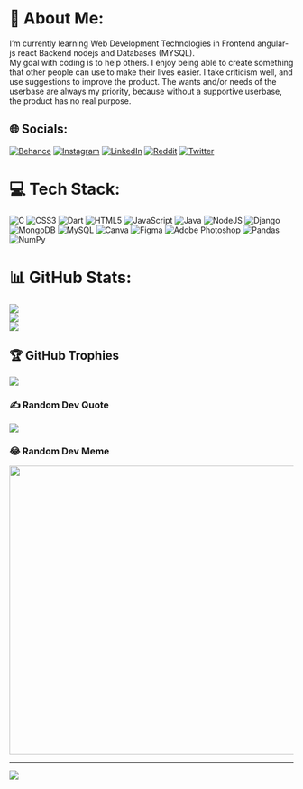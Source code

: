 # 💫 About Me:
 I’m currently learning Web Development Technologies in Frontend angular-js react Backend nodejs and Databases (MYSQL).<br>My goal with coding is to help others. I enjoy being able to create something that other people can use to make their lives easier. I take criticism well, and use suggestions to improve the product. The wants and/or needs of the userbase are always my priority, because without a supportive userbase, the product has no real purpose.


## 🌐 Socials:
[![Behance](https://img.shields.io/badge/Behance-1769ff?logo=behance&logoColor=white)](https://www.behance.net/pratyushpani) [![Instagram](https://img.shields.io/badge/Instagram-%23E4405F.svg?logo=Instagram&logoColor=white)](https://www.instagram.com/pratyushh_18/) [![LinkedIn](https://img.shields.io/badge/LinkedIn-%230077B5.svg?logo=linkedin&logoColor=white)](https://www.linkedin.com/in/pratyush-pani-4b389a186/) [![Reddit](https://img.shields.io/badge/Reddit-%23FF4500.svg?logo=Reddit&logoColor=white)](https://reddit.com/user/Rllaka) [![Twitter](https://img.shields.io/badge/Twitter-%231DA1F2.svg?logo=Twitter&logoColor=white)](https://twitter.com/PratyushPani1) 

# 💻 Tech Stack:
![C](https://img.shields.io/badge/c-%2300599C.svg?style=for-the-badge&logo=c&logoColor=white) ![CSS3](https://img.shields.io/badge/css3-%231572B6.svg?style=for-the-badge&logo=css3&logoColor=white) ![Dart](https://img.shields.io/badge/dart-%230175C2.svg?style=for-the-badge&logo=dart&logoColor=white) ![HTML5](https://img.shields.io/badge/html5-%23E34F26.svg?style=for-the-badge&logo=html5&logoColor=white) ![JavaScript](https://img.shields.io/badge/javascript-%23323330.svg?style=for-the-badge&logo=javascript&logoColor=%23F7DF1E) ![Java](https://img.shields.io/badge/java-%23ED8B00.svg?style=for-the-badge&logo=java&logoColor=white) ![NodeJS](https://img.shields.io/badge/node.js-6DA55F?style=for-the-badge&logo=node.js&logoColor=white) ![Django](https://img.shields.io/badge/django-%23092E20.svg?style=for-the-badge&logo=django&logoColor=white) ![MongoDB](https://img.shields.io/badge/MongoDB-%234ea94b.svg?style=for-the-badge&logo=mongodb&logoColor=white) ![MySQL](https://img.shields.io/badge/mysql-%2300f.svg?style=for-the-badge&logo=mysql&logoColor=white) ![Canva](https://img.shields.io/badge/Canva-%2300C4CC.svg?style=for-the-badge&logo=Canva&logoColor=white) 	![Figma](https://img.shields.io/badge/figma-%23F24E1E.svg?style=for-the-badge&logo=figma&logoColor=white) ![Adobe Photoshop](https://img.shields.io/badge/adobephotoshop-%2331A8FF.svg?style=for-the-badge&logo=adobephotoshop&logoColor=white) ![Pandas](https://img.shields.io/badge/pandas-%23150458.svg?style=for-the-badge&logo=pandas&logoColor=white) ![NumPy](https://img.shields.io/badge/numpy-%23013243.svg?style=for-the-badge&logo=numpy&logoColor=white)
# 📊 GitHub Stats:
![](https://github-readme-stats.vercel.app/api?username=Rllaka&theme=dark&hide_border=false&include_all_commits=true&count_private=true)<br/>
![](https://github-readme-streak-stats.herokuapp.com/?user=Rllaka&theme=dark&hide_border=false)<br/>
![](https://github-readme-stats.vercel.app/api/top-langs/?username=Rllaka&theme=dark&hide_border=false&include_all_commits=true&count_private=true&layout=compact)

## 🏆 GitHub Trophies
![](https://github-profile-trophy.vercel.app/?username=Rllaka&theme=radical&no-frame=false&no-bg=true&margin-w=4)

### ✍️ Random Dev Quote
![](https://quotes-github-readme.vercel.app/api?type=horizontal&theme=tokyonight)

### 😂 Random Dev Meme
<img src="https://imgflip.com/tag/random" width="512px"/>

---
[![](https://visitcount.itsvg.in/api?id=Rllaka&icon=0&color=0)](https://visitcount.itsvg.in)

<!-- Proudly created with GPRM ( https://gprm.itsvg.in ) -->
